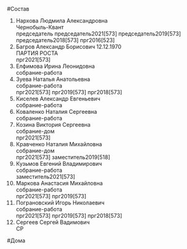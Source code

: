 #Состав  
1. Нархова Людмила Александровна  
    Чернобыль-Квант  
    председатель председатель2021[573] председатель2019[573] председатель2018[573] прг2016[523]  
2. Багров Александр Борисович 12.12.1970  
    ПАРТИЯ РОСТА  
    прг2021[573]  
3. Елфимова Ирина Леонидовна  
    собрание-работа  
4. Зуева Наталья Анатольевна  
    собрание-работа  
    прг2021[573] прг2019[573] прг2018[573]  
5. Киселев Александр Евгеньевич  
    собрание-работа  
6. Коваленко Наталия Сергеевна  
    собрание-работа  
7. Козина Виктория Сергеевна  
    собрание-дом  
    прг2021[573]  
8. Кравченко Наталия Михайловна  
    собрание-дом  
    прг2021[573] заместитель2019[518]  
9. Кузьмов Евгений Владимирович  
    собрание-работа  
    заместитель2021[573]  
10. Маркова Анастасия Михайловна  
    собрание-работа  
    прг2021[573] прг2019[573]  
11. Пограновский Игорь Николаевич  
    собрание-работа  
    прг2021[573] прг2019[573] прг2018[573]  
12. Сергеев Сергей Вадимович  
    СР  
  
#Дома  
